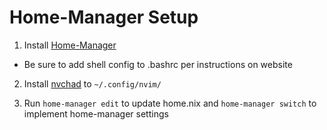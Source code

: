# Home-Manager Setup

1. Install [Home-Manager](https://nix-community.github.io/home-manager/index.xhtml#sec-install-standalone)
- Be sure to add shell config to .bashrc per instructions on website

2. Install [nvchad](https://github.com/brettsmith212/NvChad) to `~/.config/nvim/`

3. Run `home-manager edit` to update home.nix and `home-manager switch` to implement home-manager settings
